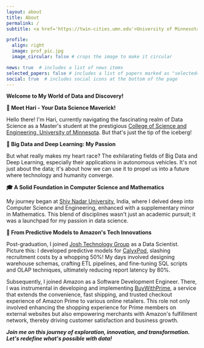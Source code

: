 ```yaml
---
layout: about
title: About
permalink: /
subtitle: <a href='https://twin-cities.umn.edu'>University of Minnesota, Twin Cities</a>. Minneapolis, MN.

profile:
  align: right
  image: prof_pic.jpg
  image_circular: false # crops the image to make it circular

news: true  # includes a list of news items
selected_papers: false # includes a list of papers marked as "selected={true}"
social: true  # includes social icons at the bottom of the page
---
```


**Welcome to My World of Data and Discovery!**  

**🚀 Meet Hari - Your Data Science Maverick!**

Hello there! I'm Hari, currently navigating the fascinating realm of Data Science as a Master's student at the prestigious [College of Science and Engineering, University of Minnesota](https://cse.umn.edu/). But that's just the tip of the iceberg!

**🌟 Big Data and Deep Learning: My Passion**

But what really makes my heart race? The exhilarating fields of Big Data and Deep Learning, especially their applications in autonomous vehicles. It's not just about the data; it's about how we can use it to propel us into a future where technology and humanity converge.

**🎓 A Solid Foundation in Computer Science and Mathematics**

My journey began at [Shiv Nadar University](https://snu.edu.in/home), India, where I delved deep into Computer Science and Engineering, enhanced with a supplementary minor in Mathematics. This blend of disciplines wasn't just an academic pursuit; it was a launchpad for my passion in data science.

**💼 From Predictive Models to Amazon's Tech Innovations**

Post-graduation, I joined [Josh Technology Group](https://www.joshtechnologygroup.com/) as a Data Scientist. Picture this: I developed predictive models for [CalyxPod](https://www.pod.ai/), slashing recruitment costs by a whopping 50%! My days involved designing warehouse schemas, crafting ETL pipelines, and fine-tuning SQL scripts and OLAP techniques, ultimately reducing report latency by 80%.

Subsequently, I joined Amazon as a Software Development Engineer. There, I was instrumental in developing and implementing [BuyWithPrime](https://buywithprime.amazon.com/), a service that extends the convenience, fast shipping, and trusted checkout experience of Amazon Prime to various online retailers. This role not only involved enhancing the shopping experience for Prime members on external websites but also empowering merchants with Amazon's fulfillment network, thereby driving customer satisfaction and business growth.

<!-- As a Software Development Engineer, I was at the forefront of [BuyWithPrime](https://buywithprime.amazon.com/), Amazon's one-click solution , architecting the core returns lifecycle for D2C orders. My role was a blend of innovation and collaboration, contributing to the groundbreaking BwP LFBF (Label-Free Box-Free) returns architecture. -->

***Join me on this journey of exploration, innovation, and transformation. Let's redefine what's possible with data!***
